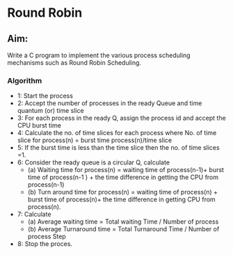 # Round Robin

## Aim: 
Write a C program to implement the various process scheduling mechanisms such as Round
Robin Scheduling.
 
### Algorithm
- 1: Start the process
- 2: Accept the number of processes in the ready Queue and time quantum (or) time slice
- 3: For each process in the ready Q, assign the process id and accept the CPU burst time
- 4: Calculate the no. of time slices for each process where
     No. of time slice for process(n) = burst time process(n)/time slice
- 5: If the burst time is less than the time slice then the no. of time slices =1.
- 6: Consider the ready queue is a circular Q, calculate
  -  (a) Waiting time for process(n) = waiting time of process(n-1)+ burst time of process(n-1 ) +
              the time difference in getting the CPU from process(n-1)
  -  (b) Turn around time for process(n) = waiting time of process(n) + burst time of process(n)+ the
               time difference in getting CPU from process(n).
- 7: Calculate
  -  (a) Average waiting time = Total waiting Time / Number of process
  -  (b) Average Turnaround time = Total Turnaround Time / Number of process Step 
- 8: Stop the proces.
